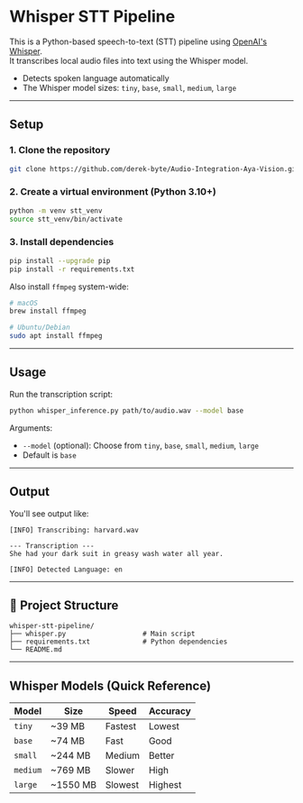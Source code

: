 # Whisper STT Pipeline

This is a Python-based speech-to-text (STT) pipeline using [OpenAI's Whisper](https://github.com/openai/whisper).  
It transcribes local audio files into text using the Whisper model.
- Detects spoken language automatically
- The Whisper model sizes: `tiny`, `base`, `small`, `medium`, `large`

---

## Setup

### 1. Clone the repository

```bash
git clone https://github.com/derek-byte/Audio-Integration-Aya-Vision.git
```

### 2. Create a virtual environment (Python 3.10+)

```bash
python -m venv stt_venv
source stt_venv/bin/activate
```

### 3. Install dependencies

```bash
pip install --upgrade pip
pip install -r requirements.txt
```

Also install `ffmpeg` system-wide:

```bash
# macOS
brew install ffmpeg

# Ubuntu/Debian
sudo apt install ffmpeg
```

---

## Usage

Run the transcription script:

```bash
python whisper_inference.py path/to/audio.wav --model base
```

Arguments:
- `--model` (optional): Choose from `tiny`, `base`, `small`, `medium`, `large`
- Default is `base`

---

## Output

You'll see output like:

```
[INFO] Transcribing: harvard.wav

--- Transcription ---
She had your dark suit in greasy wash water all year.

[INFO] Detected Language: en
```

---

## 📂 Project Structure

```
whisper-stt-pipeline/
├── whisper.py                   # Main script
├── requirements.txt             # Python dependencies
└── README.md                   
```

---

## Whisper Models (Quick Reference)

| Model   | Size     | Speed     | Accuracy  |
|---------|----------|-----------|-----------|
| `tiny`  | ~39 MB   | Fastest   | Lowest    |
| `base`  | ~74 MB   | Fast      | Good      |
| `small` | ~244 MB  | Medium    | Better    |
| `medium`| ~769 MB  | Slower    | High      |
| `large` | ~1550 MB | Slowest   | Highest   |
